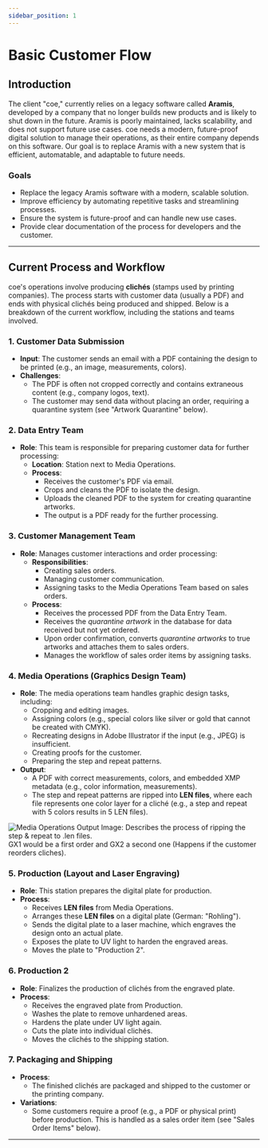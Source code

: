 ```yaml
---
sidebar_position: 1
---
```


# Basic Customer Flow


## Introduction

The client "coe," currently relies on a legacy software called **Aramis**, developed by a company that no longer builds new products and is likely to shut down in the future. Aramis is poorly maintained, lacks scalability, and does not support future use cases. coe needs a modern, future-proof digital solution to manage their operations, as their entire company depends on this software. Our goal is to replace Aramis with a new system that is efficient, automatable, and adaptable to future needs.

### Goals
- Replace the legacy Aramis software with a modern, scalable solution.
- Improve efficiency by automating repetitive tasks and streamlining processes.
- Ensure the system is future-proof and can handle new use cases.
- Provide clear documentation of the process for developers and the customer.

---

## Current Process and Workflow

coe's operations involve producing **clichés** (stamps used by printing companies). The process starts with customer data (usually a PDF) and ends with physical clichés being produced and shipped. Below is a breakdown of the current workflow, including the stations and teams involved.

### 1. Customer Data Submission
- **Input**: The customer sends an email with a PDF containing the design to be printed (e.g., an image, measurements, colors).
- **Challenges**:
  - The PDF is often not cropped correctly and contains extraneous content (e.g., company logos, text).
  - The customer may send data without placing an order, requiring a quarantine system (see "Artwork Quarantine" below).


### 2. Data Entry Team
- **Role**: This team is responsible for preparing customer data for further processing:
  - **Location**: Station next to Media Operations.
  - **Process**:
    - Receives the customer's PDF via email.
    - Crops and cleans the PDF to isolate the design.
    - Uploads the cleaned PDF to the system for creating quarantine artworks.
    - The output is a PDF ready for the further processing.


### 3. Customer Management Team
- **Role**: Manages customer interactions and order processing:
  - **Responsibilities**:
    - Creating sales orders.
    - Managing customer communication.
    - Assigning tasks to the Media Operations Team based on sales orders.
  - **Process**:
    - Receives the processed PDF from the Data Entry Team.
    - Receives the *quarantine artwork* in the database for data received but not yet ordered.
    - Upon order confirmation, converts *quarantine artworks* to true artworks and attaches them to sales orders.
    - Manages the workflow of sales order items by assigning tasks.


### 4. Media Operations (Graphics Design Team)
- **Role**: The media operations team handles graphic design tasks, including:
  - Cropping and editing images.
  - Assigning colors (e.g., special colors like silver or gold that cannot be created with CMYK).
  - Recreating designs in Adobe Illustrator if the input (e.g., JPEG) is insufficient.
  - Creating proofs for the customer.
  - Preparing the step and repeat patterns.
- **Output**:
  - A PDF with correct measurements, colors, and embedded XMP metadata (e.g., color information, measurements).
  - The step and repeat patterns are ripped into **LEN files**, where each file represents one color layer for a cliché (e.g., a step and repeat with 5 colors results in 5 LEN files).

![Media Operations Output](/img/coe/ripping_len_files.png)
Image: Describes the process of ripping the step & repeat to .len files.   
GX1 would be a first order and GX2 a second one (Happens if the customer reorders cliches).

### 5. Production (Layout and Laser Engraving)
- **Role**: This station prepares the digital plate for production.
- **Process**:
  - Receives **LEN files** from Media Operations.
  - Arranges these **LEN files** on a digital plate (German: "Rohling").
  - Sends the digital plate to a laser machine, which engraves the design onto an actual plate.
  - Exposes the plate to UV light to harden the engraved areas.
  - Moves the plate to "Production 2".


### 6. Production 2
- **Role**: Finalizes the production of clichés from the engraved plate.
- **Process**:
  - Receives the engraved plate from Production.
  - Washes the plate to remove unhardened areas.
  - Hardens the plate under UV light again.
  - Cuts the plate into individual clichés.
  - Moves the clichés to the shipping station.

<!-- ![Production 2 Process](/img/production_2_process.png) -->

### 7. Packaging and Shipping
- **Process**:
  - The finished clichés are packaged and shipped to the customer or the printing company.
- **Variations**:
  - Some customers require a proof (e.g., a PDF or physical print) before production. This is handled as a sales order item (see "Sales Order Items" below).

<!-- ![Packaging and Shipping](/img/packaging_shipping.png) -->

---
